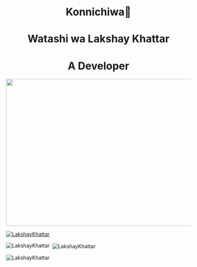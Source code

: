 <h1 align="center">Konnichiwa👾</h1>
<h1 align ="center">Watashi wa Lakshay Khattar</h1>
<h1 align="center">A Developer</h1>
<img align="center" src="https://art.pixilart.com/sr2712ab0b35ecd.gif" height="400px" width="900px"/>


<p align="left"> <a href="https://github.com/ryo-ma/github-profile-trophy"><img src="https://github-profile-trophy.vercel.app/?username=LakshayKhattar" alt="LakshayKhattar" /></a> </p>




<p><img align="left" src="https://github-readme-stats.vercel.app/api/top-langs?username=LakshayKhattar&show_icons=true&locale=en&layout=compact" alt="LakshayKhattar" /></p>

<p>&nbsp;<img align="center" src="https://github-readme-stats.vercel.app/api?username=LakshayKhattar&show_icons=true&locale=en" alt="LakshayKhattar" /></p>

<p><img align="center" src="https://github-readme-streak-stats.herokuapp.com/?user=LakshayKhattar&" alt="LakshayKhattar" /></p>
